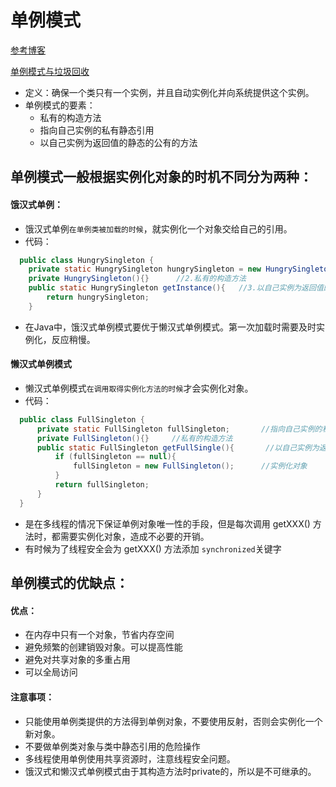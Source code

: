# 单例模式
[参考博客](http://blog.csdn.net/zhengzhb/article/details/7331369)

[单例模式与垃圾回收](http://blog.csdn.net/zhengzhb/article/details/7331354)
+ 定义：确保一个类只有一个实例，并且自动实例化并向系统提供这个实例。
+ 单例模式的要素：
  + 私有的构造方法
  + 指向自己实例的私有静态引用
  + 以自己实例为返回值的静态的公有的方法

## 单例模式一般根据实例化对象的时机不同分为两种：
#### 饿汉式单例：
+ 饿汉式单例`在单例类被加载的时候`，就实例化一个对象交给自己的引用。
+ 代码：
```Java
  public class HungrySingleton {
    private static HungrySingleton hungrySingleton = new HungrySingleton();  //1.指向自己实例的私有静态引用
    private HungrySingleton(){}      //2.私有的构造方法
    public static HungrySingleton getInstance(){   //3.以自己实例为返回值的静态的公有的方法
        return hungrySingleton;
    }
```
+ 在Java中，饿汉式单例模式要优于懒汉式单例模式。第一次加载时需要及时实例化，反应稍慢。

#### 懒汉式单例模式
+ 懒汉式单例模式`在调用取得实例化方法的时候`才会实例化对象。
+ 代码：
```Java
  public class FullSingleton {
      private static FullSingleton fullSingleton;       //指向自己实例的私有静态引用
      private FullSingleton(){}     //私有的构造方法
      public static FullSingleton getFullSingle(){       //以自己实例为返回值的静态的公有的方法
          if (fullSingleton == null){
              fullSingleton = new FullSingleton();      //实例化对象
          }
          return fullSingleton;
      }
  }
```
+ 是在多线程的情况下保证单例对象唯一性的手段，但是每次调用 getXXX() 方法时，都需要实例化对象，造成不必要的开销。
+ 有时候为了线程安全会为 getXXX() 方法添加 `synchronized`关键字

## 单例模式的优缺点：
#### 优点：
+ 在内存中只有一个对象，节省内存空间
+ 避免频繁的创建销毁对象。可以提高性能
+ 避免对共享对象的多重占用
+ 可以全局访问

#### 注意事项：
+ 只能使用单例类提供的方法得到单例对象，不要使用反射，否则会实例化一个新对象。
+ 不要做单例类对象与类中静态引用的危险操作
+ 多线程使用单例使用共享资源时，注意线程安全问题。
+ 饿汉式和懒汉式单例模式由于其构造方法时private的，所以是不可继承的。

